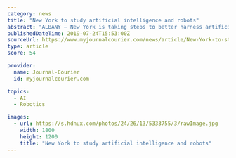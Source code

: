 ```yaml
---
category: news
title: "New York to study artificial intelligence and robots"
abstract: "ALBANY — New York is taking steps to better harness artificial intelligence and robotics, and hopefully prevent an uprising by our machines. Gov. Andrew M. Cuomo signed legislation on Wednesday creating a commission tasked with delivering a report by the ..."
publishedDateTime: 2019-07-24T15:53:00Z
sourceUrl: https://www.myjournalcourier.com/news/article/New-York-to-study-artificial-intelligence-and-14119614.php
type: article
score: 54

provider:
  name: Journal-Courier
  id: myjournalcourier.com

topics:
  - AI
  - Robotics

images:
  - url: https://s.hdnux.com/photos/24/26/13/5333755/3/rawImage.jpg
    width: 1800
    height: 1200
    title: "New York to study artificial intelligence and robots"
---
```

